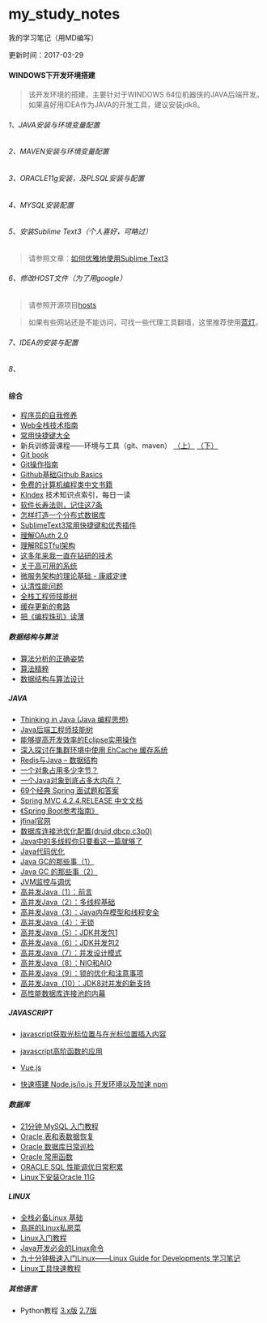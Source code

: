 # my_study_notes
我的学习笔记（用MD编写）

更新时间：2017-03-29

#### WINDOWS下开发环境搭建

>该开发环境的搭建，主要针对于WINDOWS 64位机器侠的JAVA后端开发。
>如果喜好用IDEA作为JAVA的开发工具，建议安装jdk8。

###### 1、JAVA安装与环境变量配置

>

###### 2、MAVEN安装与环境变量配置

>

###### 3、ORACLE11g安装，及PLSQL安装与配置

>

###### 4、MYSQL安装配置

>

###### 5、安装Sublime Text3（个人喜好，可略过）

>请参照文章：[如何优雅地使用Sublime Text3](http://jeffjade.com/2015/12/15/2015-04-17-toss-sublime-text/)

###### 6、修改HOST文件（为了用google）

>请参照开源项目[hosts](https://github.com/racaljk/hosts)

>如果有些网站还是不能访问，可找一些代理工具翻墙，这里推荐使用[蓝灯](https://github.com/getlantern/lantern)。

###### 7、IDEA的安装与配置

>

###### 8、


#### 综合

* [程序员的自我修养](https://leohxj.gitbooks.io/a-programmer-prepares/content/)
* [Web全栈技术指南](https://coin8086.gitbooks.io/getfullstack/content/)
* [常用快捷键大全](http://www.cnblogs.com/best/p/5818597.html)
* 新兵训练营课程——环境与工具（git、maven）
	[（上）](http://weibo.com/p/1001643874239169320051)
	[（下）](http://weibo.com/p/1001643874240234698089)
* [Git book](https://git-scm.com/book/zh/v2)
* [Git操作指南](http://www.rowkey.me/blog/2016/01/10/git-usage/)
* [Github基础Github Basics](https://github.com/xirong/my-git/blob/master/how-to-use-github.md)
* [免费的计算机编程类中文书籍](https://github.com/justjavac/free-programming-books-zh_CN)
* [KIndex](https://github.com/Martin404/KIndex) 技术知识点索引，每日一读
* [软件长寿法则，记住这7条](http://begeek.cn/post/5012.html)
* [怎样打造一个分布式数据库](http://www.infoq.com/cn/articles/how-to-build-a-distributed-database)
* [SublimeText3常用快捷键和优秀插件](http://www.jianshu.com/p/1f582b42335a)
* [理解OAuth 2.0](http://www.ruanyifeng.com/blog/2014/05/oauth_2_0.html)
* [理解RESTful架构](http://www.ruanyifeng.com/blog/2011/09/restful)
* [这多年来我一直在钻研的技术](http://coolshell.cn/articles/17446.html)
* [关于高可用的系统](http://coolshell.cn/articles/17459.html?f=tt)
* [微服务架构的理论基础 - 康威定律](https://yq.aliyun.com/articles/8611?f=tt)
* [认清性能问题](http://mp.weixin.qq.com/s?__biz=MzAxMTEyOTQ5OQ==&mid=2650610655&idx=1&sn=4f38ef56ff57054ab9745b0725351159#rd)
* [全栈工程师技能树](https://github.com/geekcompany/full-stack-tree)
* [缓存更新的套路](http://coolshell.cn/articles/17416.html)
* [把《编程珠玑》读薄](http://www.hawstein.com/posts/make-thiner-programming-pearls.html)


##### 数据结构与算法

* [算法分析的正确姿势](http://www.cnblogs.com/absfree/p/5464779.html)
* [算法精粹](https://www.gitbook.com/book/soulmachine/algorithm-essentials/details)
* [数据结构与算法设计](https://suanfa.herokuapp.com/0preface/)


##### JAVA

* [Thinking in Java (Java 编程思想)](https://www.gitbook.com/book/quanke/think-in-java/details)
* [Java后端工程师技能树](http://www.rowkey.me/blog/2016/06/17/java-skill-tree/)
* [能够提高开发效率的Eclipse实用操作](http://blog.jobbole.com/103503/)
* [深入探讨在集群环境中使用 EhCache 缓存系统](http://www.ibm.com/developerworks/cn/java/j-lo-ehcache/)
* [Redis与Java – 数据结构](http://www.importnew.com/21028.html)
* [一个对象占用多少字节？](http://yueyemaitian.iteye.com/blog/2033046)
* [一个Java对象到底占多大内存？](http://mp.weixin.qq.com/s?__biz=MzA4NDc2MDQ1Nw==&mid=2650237919&idx=1&sn=a91f281e2dd2d27d6e15292002e3c5a5&scene=0#wechat_redirect)
* [69个经典 Spring 面试题和答案](http://www.codeceo.com/article/69-spring-interview-questions.html)
* [Spring MVC 4.2.4.RELEASE 中文文档](https://linesh.gitbooks.io/spring-mvc-documentation-linesh-translation/content/)
* [《Spring Boot参考指南》](https://www.gitbook.com/book/qbgbook/spring-boot-reference-guide-zh/details)
* [jfinal官网](http://www.jfinal.com/)
* [数据库连接池优化配置(druid,dbcp,c3p0)](http://blog.csdn.net/hetaohappy/article/details/51861015)
* [Java中的多线程你只要看这一篇就够了](http://www.importnew.com/21089.html)
* [Java代码优化](http://www.importnew.com/21224.html)
* [Java GC的那些事（1）](http://blog.jobbole.com/105044/)
* [Java GC 的那些事（2）](http://blog.jobbole.com/105119/)
* [JVM监控与调优](http://www.importnew.com/21441.html)
* [高并发Java（1）：前言](http://www.importnew.com/21229.html)
* [高并发Java（2）：多线程基础](http://www.importnew.com/21239.html)
* [高并发Java（3）：Java内存模型和线程安全](http://www.importnew.com/21245.html)
* [高并发Java（4）：无锁](http://www.importnew.com/21282.html)
* [高并发Java（5）：JDK并发包1](http://www.importnew.com/21288.html)
* [高并发Java（6）：JDK并发包2](http://www.importnew.com/21303.html)
* [高并发Java（7）：并发设计模式](http://www.importnew.com/21312.html)
* [高并发Java（8）：NIO和AIO](http://www.importnew.com/21341.html)
* [高并发Java（9）：锁的优化和注意事项](http://www.importnew.com/21353.html)
* [高并发Java（10）：JDK8对并发的新支持](http://www.importnew.com/21358.html)
* [高性能数据库连接池的内幕](http://mp.weixin.qq.com/s?__biz=MzI3MzEzMDI1OQ==&mid=2651814835&idx=1&sn=cb775d3926ce39d12fa420a292c1f83d&scene=0#wechat_redirect)


##### JAVASCRIPT

* [javascript获取光标位置与在光标位置插入内容](http://www.cnblogs.com/johnvajicic/archive/2013/05/17/3084674.html)
* [javascript高阶函数的应用](http://web.jobbole.com/87806/)


* [Vue.js](http://cn.vuejs.org/guide/)
* [快速搭建 Node.js/io.js 开发环境以及加速 npm](http://fengmk2.com/blog/2014/03/node-env-and-faster-npm.html)

##### 数据库

* [21分钟 MySQL 入门教程](http://www.cnblogs.com/mr-wid/archive/2013/05/09/3068229.html)
* [Oracle 表和表数据恢复](http://www.cnblogs.com/java-class/p/5817217.html)
* [Oracle 数据库日常巡检](http://www.cnblogs.com/java-class/p/4979798.html)
* [Oracle 常用函数](http://www.cnblogs.com/java-class/p/5199145.html)
* [ORACLE SQL 性能调优日常积累](http://www.cnblogs.com/java-class/p/4555767.html)
* [Linux下安装Oracle 11G](oracle/linux_oracle_11g_install.md)


##### LINUX

* [全栈必备Linux 基础](http://blog.jobbole.com/106827/)
* [鳥哥的Linux私房菜](http://linux.vbird.org/)
* [Linux入门教程](http://www.92csz.com/study/linux/)
* [Java开发必会的Linux命令](http://www.importnew.com/17354.html)
* [九十分钟极速入门Linux——Linux Guide for Developments 学习笔记](http://mp.weixin.qq.com/s?__biz=MzAwNTMxMzg1MA==&mid=404510068&idx=2&sn=0fc406025644a60ae8a94f3ff0cba626&scene=23&srcid=0101ZDCyZGjWLS8ygofWkNSh#rd)
* [Linux工具快速教程](http://linuxtools-rst.readthedocs.io/zh_CN/latest/)


##### 其他语言

* Python教程
[3.x版](http://www.liaoxuefeng.com/wiki/0014316089557264a6b348958f449949df42a6d3a2e542c000)
[2.7版](http://www.liaoxuefeng.com/wiki/001374738125095c955c1e6d8bb493182103fac9270762a000)


